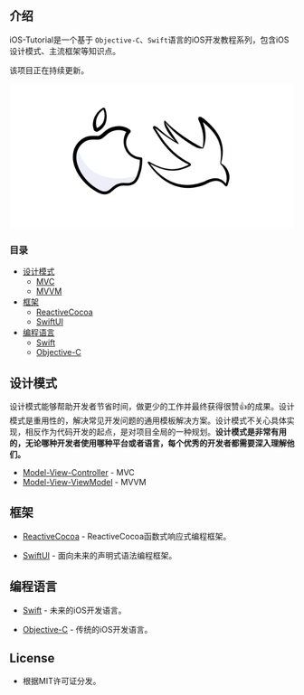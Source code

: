 ## 介绍

iOS-Tutorial是一个基于 `Objective-C`、`Swift`语言的iOS开发教程系列，包含iOS设计模式、主流框架等知识点。

该项目正在持续更新。

<p align="center">
<img src="/resources/back.png">
</p>

### 目录
- [设计模式](#设计模式)
  - [MVC](#MVC)
  - [MVVM](#MVVM)
- [框架](#框架)
  - [ReactiveCocoa](#ReactiveCocoa)
  - [SwiftUI](#SwiftUI)
- [编程语言](#编程语言)
  - [Swift](#Swift)
  - [Objective-C](#Objective-C)

## 设计模式
设计模式能够帮助开发者节省时间，做更少的工作并最终获得很赞👍的成果。设计模式是重用性的，解决常见开发问题的通用模板解决方案。设计模式不关心具体实现，相反作为代码开发的起点，是对项目全局的一种规划。**设计模式是非常有用的，无论哪种开发者使用哪种平台或者语言，每个优秀的开发者都需要深入理解他们。**

- [Model-View-Controller](https://github.com/ChinaWxq/iOS-Tutorial/tree/master/Design%20Patterns/Model-View-Controller) - MVC
- [Model-View-ViewModel](https://github.com/ChinaWxq/iOS-Tutorial/tree/master/Design%20Patterns/Model-View-ViewModel) - MVVM

## 框架

- [ReactiveCocoa](https://github.com/ChinaWxq/iOS-Tutorial/tree/master/ReactiveCocoa) - ReactiveCocoa函数式响应式编程框架。

- [SwiftUI](https://github.com/ChinaWxq/iOS-Tutorial/tree/master/SwiftUI) - 面向未来的声明式语法编程框架。

## 编程语言

- [Swift](https://github.com/ChinaWxq/iOS-Tutorial/tree/master/Language/Swift) - 未来的iOS开发语言。

- [Objective-C]() - 传统的iOS开发语言。

## License

- 根据MIT许可证分发。